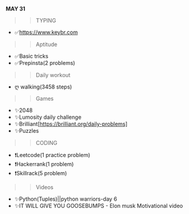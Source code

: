 **MAY 31**

>>TYPING
-  ✅https://www.keybr.com
>>Aptitude
-  ✅Basic tricks
-  ✅Prepinsta(2 problems)
>>Daily workout
- ღ walking(3458 steps)
>>Games
- ✨2048
- ✨Lumosity daily challenge
- ✨Brilliant[https://brilliant.org/daily-problems]
- ✨Puzzles
>>CODING
- ❗Leetcode(1 practice problem)
- ❗Hackerrank(1 problem)
- ❗Skillrack(5 problem)
>>Videos
- ✨Python(Tuples)||python warriors-day 6
- ✨IT WILL GIVE YOU GOOSEBUMPS - Elon musk Motivational video

